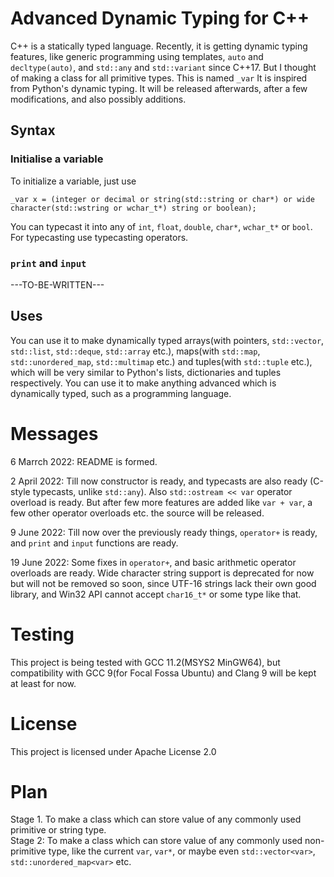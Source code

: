 # Advanced Dynamic Typing for C++  
C++ is a statically typed language. Recently, it is getting dynamic typing features, like generic programming using templates, `auto` and `decltype(auto)`, and `std::any` and `std::variant` since C++17. But I thought of making a class for all primitive types. This is named `_var` It is inspired from Python's dynamic typing. It will be released afterwards, after a few modifications, and also possibly additions.  
## Syntax  
### Initialise a variable
To initialize a variable, just use  
```
_var x = (integer or decimal or string(std::string or char*) or wide character(std::wstring or wchar_t*) string or boolean);
```  
You can typecast it into any of `int`, `float`, `double`, `char*`, `wchar_t*` or `bool`. For typecasting use typecasting operators.  
### `print` and `input`  
---TO-BE-WRITTEN---
## Uses  
You can use it to make dynamically typed arrays(with pointers, `std::vector`, `std::list`, `std::deque`, `std::array` etc.), maps(with `std::map`, `std::unordered_map`, `std::multimap` etc.) and tuples(with `std::tuple` etc.), which will be very similar to Python's lists, dictionaries and tuples respectively.
You can use it to make anything advanced which is dynamically typed, such as a programming language.  
# Messages  
6 Marrch 2022: README is formed.  

2 April 2022: Till now constructor is ready, and typecasts are also ready (C-style typecasts, unlike `std::any`). Also `std::ostream << var` operator overload is ready. But after few more features are added like `var + var`, a few other operator overloads etc. the source will be released.  

9 June 2022: Till now over the previously ready things, `operator+` is ready, and `print` and `input` functions are ready.  

19 June 2022: Some fixes in `operator+`, and basic arithmetic operator overloads are ready. Wide character string support is deprecated for now but will not be removed so soon, since UTF-16 strings lack their own good library, and Win32 API cannot accept `char16_t*` or some type like that.  
# Testing  
This project is being tested with GCC 11.2(MSYS2 MinGW64), but compatibility with GCC 9(for Focal Fossa Ubuntu) and Clang 9 will be kept at least for now.  
# License  
This project is licensed under Apache License 2.0  
# Plan  
Stage 1. To make a class which can store value of any commonly used primitive or string type.  
Stage 2: To make a class which can store value of any commonly used non-primitive type, like the current `var`, `var*`, or maybe even `std::vector<var>`, `std::unordered_map<var>` etc.  
